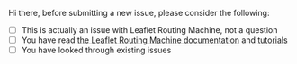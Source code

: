 Hi there,
before submitting a new issue, please consider the following:

* [ ] This is actually an issue with Leaflet Routing Machine, not a question
* [ ] You have read [the Leaflet Routing Machine documentation](http://www.liedman.net/leaflet-routing-machine/api/) and [tutorials](http://www.liedman.net/leaflet-routing-machine/tutorials/)
* [ ] You have looked through existing issues
